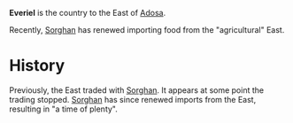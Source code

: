 **Everiel** is the country to the East of [Adosa](../Adosa.md). 

Recently, [Sorghan](Sorghan.md) has renewed importing food from the "agricultural" East.

# History
Previously, the East traded with [Sorghan](Sorghan.md). It appears at some point the trading stopped. [Sorghan](Sorghan.md) has since renewed imports from the East, resulting in "a time of plenty".